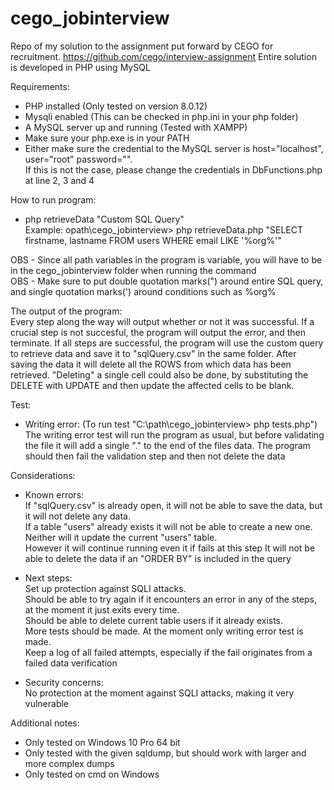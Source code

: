 # cego_jobinterview
Repo of my solution to the assignment put forward by CEGO for recruitment.
https://github.com/cego/interview-assignment
Entire solution is developed in PHP using MySQL



Requirements:</br>
- PHP installed (Only tested on version 8.0.12)</br>
- Mysqli enabled (This can be checked in php.ini in your php folder)</br>
- A MySQL server up and running (Tested with XAMPP)</br>
- Make sure your php.exe is in your PATH</br>
- Either make sure the credential to the MySQL server is host="localhost", user="root" password="".</br>
	If this is not the case, please change the credentials in DbFunctions.php at line 2, 3 and 4</br>

How to run program:</br>
- php retrieveData "Custom SQL Query"</br>
Example: opath\cego_jobinterview> php retrieveData.php "SELECT firstname, lastname FROM users WHERE email LIKE '%org%'"</br>


OBS - Since all path variables in the program is variable, you will have to be in the cego_jobinterview folder when running the command</br>
OBS - Make sure to put double quotation marks(") around entire SQL query, and single quotation marks(') around conditions such as %org%</br>


The output of the program:</br>
Every step along the way will output whether or not it was successful.
If a crucial step is not succesful, the program will output the error, and then terminate.
If all steps are successful, the program will use the custom query to retrieve data and save it to "sqlQuery.csv" in the same folder.
After saving the data it will delete all the ROWS from which data has been retrieved.
"Deleting" a single cell could also be done, by substituting the DELETE with UPDATE and then update the affected cells to be blank.



Test:
- Writing error: (To run test "C:\path\cego_jobinterview> php tests.php")</br>
	The writing error test will run the program as usual, but before validating the file it will add a single "." to the end of the files data.
	The program should then fail the validation step and then not delete the data

Considerations:
- Known errors:</br>
	If "sqlQuery.csv" is already open, it will not be able to save the data, but it will not delete any data.</br>
	If a table "users" already exists it will not be able to create a new one. Neither will it update the current "users" table. </br>
		However it will continue running even it if fails at this step
	It will not be able to delete the data if an "ORDER BY" is included in the query
	
- Next steps:</br>
	Set up protection against SQLI attacks.</br>
	Should be able to try again if it encounters an error in any of the steps, at the moment it just exits every time.</br>
	Should be able to delete current table users if it already exists.</br>
	More tests should be made. At the moment only writing error test is made.</br>
	Keep a log of all failed attempts, especially if the fail originates from a failed data verification
- Security concerns:</br>
	No protection at the moment against SQLI attacks, making it very vulnerable</br>




Additional notes:</br>
- Only tested on Windows 10 Pro 64 bit</br>
- Only tested with the given sqldump, but should work with larger and more complex dumps</br>
- Only tested on cmd on Windows</br>

